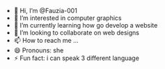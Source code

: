 - 👋 Hi, I’m @Fauzia-001
- 👀 I’m interested in computer graphics
- 🌱 I’m currently learning how go develop a website 
- 💞️ I’m looking to collaborate on web designs
- 📫 How to reach me ...
- 😄 Pronouns: she
- ⚡ Fun fact: i can speak 3 different language

<!---
Fauzia-001/Fauzia-001 is a ✨ special ✨ repository because its `README.md` (this file) appears on your GitHub profile.
You can click the Preview link to take a look at your changes.
--->
